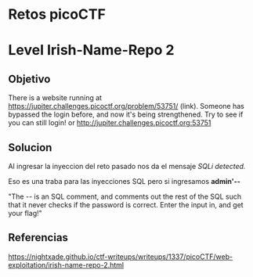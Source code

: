 # Retos picoCTF

# Level Irish-Name-Repo 2

## Objetivo
There is a website running at https://jupiter.challenges.picoctf.org/problem/53751/ (link). Someone has bypassed the login before, and now it's being strengthened. Try to see if you can still login! or http://jupiter.challenges.picoctf.org:53751

## Solucion
Al ingresar la inyeccion del reto pasado nos da el mensaje *SQLi detected.* 

Eso es una traba para las inyecciones SQL pero si ingresamos **admin'--**

"The -- is an SQL comment, and comments out the rest of the SQL such that it never checks if the password is correct. Enter the input in, and get your flag!"

## Referencias
https://nightxade.github.io/ctf-writeups/writeups/1337/picoCTF/web-exploitation/irish-name-repo-2.html


